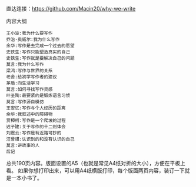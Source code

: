 直达连接：https://github.com/Macin20/why-we-write

内容大纲
```
王小波:我为什么要写作
乔治·奥威尔:我为什么写作
余华:写作是去完成一个过去的愿望
史铁生:写作只能塑造真实的自己
史铁生:写作就是要解决自己的问题
莫言:我为什么写作
梁鸿:写作与世界的关系
老舍:给初学写作者的建议
茅盾:向生活学习
莫言:如何寻找写作灵感
叶圣陶:最要紧的是锻炼语言习惯
莫言:写作源自模仿
王安忆:写作与个人经历的距离
余华:我叙述中的障碍物
贾樟柯:写作是一个爬坡的过程
迟子建:关于写作的十二则体会
刘震云:写作是有近路可抄的
汪曾祺:认识到的和没有认识的自己
莫言:讲故事的人
后记
```

总共190页内容。版面设置的A5（也就是常见A4纸对折的大小），方便在平板上看。
如果你想打印出来，可以用A4纸横版打印，每个版面两页内容，装订一下就是一本小书了。